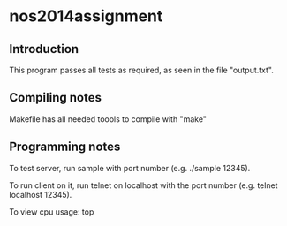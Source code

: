 nos2014assignment
=================
Introduction
-------------
This program passes all tests as required, as seen in the file "output.txt".

Compiling notes
---------------
Makefile has all needed toools to compile with "make"

Programming notes
-----------------
To test server, run sample with port number (e.g. ./sample 12345).

To run client on it, run telnet on localhost with the port number (e.g. telnet localhost 12345).

To view cpu usage: top
